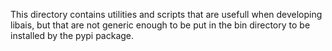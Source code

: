 This directory contains utilities and scripts that are usefull when
developing libais, but that are not generic enough to be put in the
bin directory to be installed by the pypi package.
